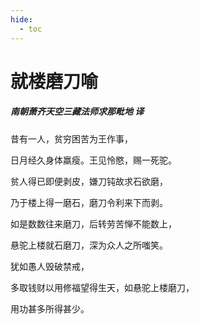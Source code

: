 ```yaml
---
hide:
  - toc
---
```


# **就楼磨刀喻**

##### 南朝萧齐天空三藏法师求那毗地 译

昔有一人，贫穷困苦为王作事，

日月经久身体羸瘦。王见怜愍，赐一死驼。

贫人得已即便剥皮，嫌刀钝故求石欲磨，

乃于楼上得一磨石，磨刀令利来下而剥。

如是数数往来磨刀，后转劳苦惮不能数上，

悬驼上楼就石磨刀，深为众人之所嗤笑。

犹如愚人毁破禁戒，

多取钱财以用修福望得生天，如悬驼上楼磨刀，

用功甚多所得甚少。